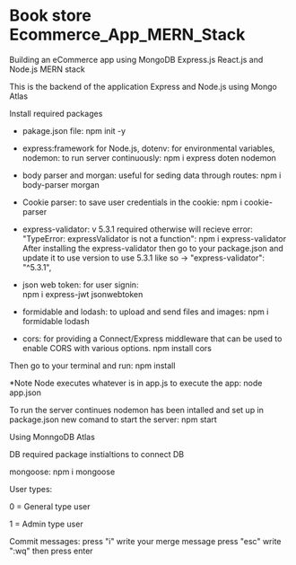 # Book store Ecommerce_App_MERN_Stack
Building an eCommerce app using MongoDB Express.js React.js and Node.js MERN stack

This is the backend of the application Express and Node.js using Mongo Atlas

Install required packages

- pakage.json file:
    npm init -y

- express:framework for Node.js, dotenv: for environmental variables, nodemon: to run server continuously: 
    npm i express doten nodemon
    
- body parser and morgan: useful for seding data through routes: 
    npm i body-parser morgan 

- Cookie parser: to save user credentials in the cookie: 
    npm i cookie-parser

- express-validator: v 5.3.1 required otherwise will recieve error: "TypeError: expressValidator is not a function": 
    npm i express-validator
After installing the express-validator then go to your package.json and update it to use version to use 5.3.1 like so -> "express-validator": "^5.3.1",

- json web token: for user signin:  
    npm i express-jwt jsonwebtoken

- formidable and lodash: to upload and send files and images:
    npm i formidable lodash

- cors: for providing a Connect/Express middleware that can be used to enable CORS with various options.
    npm install cors

Then go to your terminal and run: npm install

*Note Node executes whatever is in app.js to execute the app: node app.json

To run the server continues nodemon has been intalled and set up in package.json new comand to start the server: npm start

Using MonngoDB Atlas

DB required package instialtions to connect DB

mongoose: npm i mongoose

User types:

0 = General type user 

1 = Admin type user

Commit messages:
    press "i"
    write your merge message
    press "esc"
    write ":wq"
    then press enter
